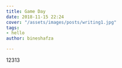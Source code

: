 ```yaml
---
title: Game Day
date: 2018-11-15 22:24
cover: "/assets/images/posts/writing1.jpg"
tags:
- hello
author: bineshafza

---
```

12313